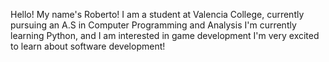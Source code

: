 Hello!
My name's Roberto!
I am a student at Valencia College, currently pursuing an A.S in Computer Programming and Analysis
I'm currently learning Python, and I am interested in game development
I'm very excited to learn about software development!
